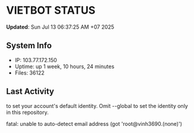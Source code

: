 # VIETBOT STATUS
**Updated**: Sun Jul 13 06:37:25 AM +07 2025

## System Info
- IP: 103.77.172.150
- Uptime: up 1 week, 10 hours, 24 minutes
- Files: 36122

## Last Activity

to set your account's default identity.
Omit --global to set the identity only in this repository.

fatal: unable to auto-detect email address (got 'root@vinh3690.(none)')

